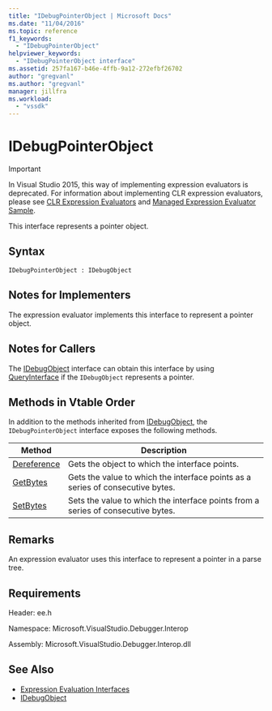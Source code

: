 ```yaml
---
title: "IDebugPointerObject | Microsoft Docs"
ms.date: "11/04/2016"
ms.topic: reference
f1_keywords:
  - "IDebugPointerObject"
helpviewer_keywords:
  - "IDebugPointerObject interface"
ms.assetid: 257fa167-b46e-4ffb-9a12-272efbf26702
author: "gregvanl"
ms.author: "gregvanl"
manager: jillfra
ms.workload:
  - "vssdk"
---
```

# IDebugPointerObject
> [!IMPORTANT]
>  In Visual Studio 2015, this way of implementing expression evaluators is deprecated. For information about implementing CLR expression evaluators, please see [CLR Expression Evaluators](https://github.com/Microsoft/ConcordExtensibilitySamples/wiki/CLR-Expression-Evaluators) and [Managed Expression Evaluator Sample](https://github.com/Microsoft/ConcordExtensibilitySamples/wiki/Managed-Expression-Evaluator-Sample).

 This interface represents a pointer object.

## Syntax

```
IDebugPointerObject : IDebugObject
```

## Notes for Implementers
 The expression evaluator implements this interface to represent a pointer object.

## Notes for Callers
 The [IDebugObject](../../../extensibility/debugger/reference/idebugobject.md) interface can obtain this interface by using [QueryInterface](/cpp/atl/queryinterface) if the `IDebugObject` represents a pointer.

## Methods in Vtable Order
 In addition to the methods inherited from [IDebugObject](../../../extensibility/debugger/reference/idebugobject.md), the `IDebugPointerObject` interface exposes the following methods.

|Method|Description|
|------------|-----------------|
|[Dereference](../../../extensibility/debugger/reference/idebugpointerobject-dereference.md)|Gets the object to which the interface points.|
|[GetBytes](../../../extensibility/debugger/reference/idebugpointerobject-getbytes.md)|Gets the value to which the interface points as a series of consecutive bytes.|
|[SetBytes](../../../extensibility/debugger/reference/idebugpointerobject-setbytes.md)|Sets the value to which the interface points from a series of consecutive bytes.|

## Remarks
 An expression evaluator uses this interface to represent a pointer in a parse tree.

## Requirements
 Header: ee.h

 Namespace: Microsoft.VisualStudio.Debugger.Interop

 Assembly: Microsoft.VisualStudio.Debugger.Interop.dll

## See Also
- [Expression Evaluation Interfaces](../../../extensibility/debugger/reference/expression-evaluation-interfaces.md)
- [IDebugObject](../../../extensibility/debugger/reference/idebugobject.md)